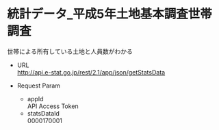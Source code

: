 # 統計データ_平成5年土地基本調査世帯調査

世帯による所有している土地と人員数がわかる  

* URL  
    http://api.e-stat.go.jp/rest/2.1/app/json/getStatsData

* Request Param  
    * appId  
        API Access Token  
    * statsDataId  
        0000170001
